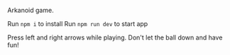 Arkanoid game. 

Run `npm i` to install
Run `npm run dev` to start app

Press left and right arrows while playing.
Don't let the ball down and have fun! 

